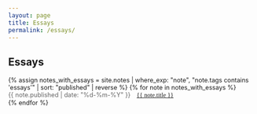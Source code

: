 ```yaml
---
layout: page
title: Essays
permalink: /essays/
---
```

## Essays

<div class="essays-list" style="font-size: 0.9em;">
{% assign notes_with_essays = site.notes | where_exp: "note", "note.tags contains 'essays'" | sort: "published" | reverse %}
{% for note in notes_with_essays %}
  <article class="essay-item">
    <div style="display: flex; align-items: baseline; gap: 1em;">
      <time style="color: #666; white-space: nowrap;" datetime="{{ note.published | date_to_xmlschema }}">{{ note.published | date: "%d-%m-%Y" }}</time>
      <a class="internal-link" href="{{ site.baseurl }}{{ note.url }}" style="font-family: 'Futura', serif;">{{ note.title }}</a>
    </div>
  </article>
{% endfor %}
</div> 